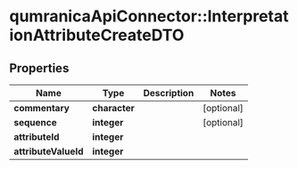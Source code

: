 # qumranicaApiConnector::InterpretationAttributeCreateDTO

## Properties
Name | Type | Description | Notes
------------ | ------------- | ------------- | -------------
**commentary** | **character** |  | [optional] 
**sequence** | **integer** |  | [optional] 
**attributeId** | **integer** |  | 
**attributeValueId** | **integer** |  | 


